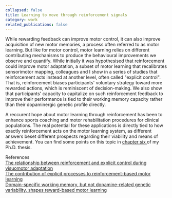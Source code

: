 ```yaml
---
collapsed: false
title: Learning to move through reinforcement signals
category: work
related_publications: false
---
```


<p>
  While rewarding feedback can improve motor control, it can also improve acquisition of new motor
  memories, a process often referred to as motor learning. But like for motor control, motor learning
  relies on different contributing mechanisms to produce the behavioural improvements we observe and
  quantify. While initially it was hypothesised that reinforcement could improve motor adaptation,
  a subset of motor learning that recalibrates sensorimotor mapping, colleagues and I show in a series
  of studies that reinforcement
  acts instead at another level, often called "explicit control".
  That is, reinforcement biases participants' voluntary strategy toward more rewarded actions,
  which is reminiscent of decision-making.
  We also show that participants' capacity to capitalize on such reinforcement feedback to improve their
  performance is tied to their working memory capacity rather than their dopaminergic genetic profile
  directly.
</p>
<p>
  A reccurent hope about motor learning through reinforcement has been to enhance sports coaching
  and motor rehabilitation procedures for clinical populations. The real potential for these applications
  is directly tied to how exactly reinforcement acts on the motor learning system, as different answers
  beset different prospects regarding their viability and means of achievement. You can find some
  points on this topic in
  <a href="publications.html#thesis">
    chapter six
  </a>
  of my Ph.D. thesis.
</p>
<p>
  <span class="text-decoration-underline">References</span><br>
  <a href="publications.html#2018-sci-rep">
    The relationship between reinforcement and explicit control during visuomotor adaptation
  </a><br>
  <a href="publications.html#2018-jnp">
    The contribution of explicit processes to reinforcement-based motor learning
  </a><br>
  <a href="publications.html#2019-j-neurosci">
    Domain-specific working memory, but not dopamine-related genetic variability, shapes reward-based motor learning
  </a>
</p>
